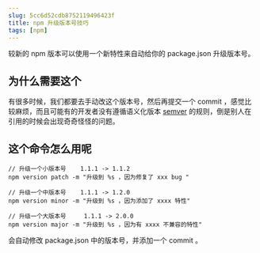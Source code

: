 ```yaml
---
slug: 5cc6d52cdb8752119496423f
title: npm 升级版本号技巧
tags: [npm]
---
```


较新的 npm 版本可以使用一个新特性来自动给你的 package.json 升级版本号。

## 为什么需要这个
有很多时候，我们都要去手动改这个版本号，然后再提交一个 commit ，感觉比较麻烦，而且可能有的开发者没有遵循语义化版本   [semver](https://semver.org/lang/zh-CN/) 的规则，倒是别人在引用的时候会出现奇奇怪怪的问题。

## 这个命令怎么用呢 

```
// 升级一个小版本号    1.1.1 -> 1.1.2 
npm version patch -m "升级到 %s ，因为修复了 xxx bug "

// 升级一个中版本号    1.1.1 -> 1.2.0
npm version minor -m "升级到 %s ，因为添加了 xxxx 特性"

// 升级一个大版本号     1.1.1 -> 2.0.0
npm version major -m "升级到 %s ，因为有 xxxx 不兼容的特性"

```

会自动修改 package.json 中的版本号，并添加一个 commit 。
